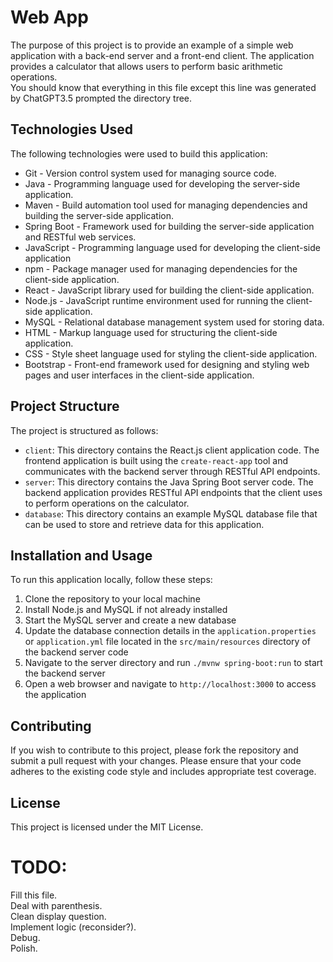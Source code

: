 # Web App

The purpose of this project is to provide an example of a simple web application with a back-end server and a front-end client. The application provides a calculator that allows users to perform basic arithmetic operations.  
You should know that everything in this file except this line was generated by ChatGPT3.5 prompted the directory tree.

## Technologies Used

The following technologies were used to build this application:

- Git - Version control system used for managing source code.
- Java - Programming language used for developing the server-side application.
- Maven - Build automation tool used for managing dependencies and building the server-side application.
- Spring Boot - Framework used for building the server-side application and RESTful web services.
- JavaScript - Programming language used for developing the client-side application
- npm - Package manager used for managing dependencies for the client-side application.
- React - JavaScript library used for building the client-side application.
- Node.js - JavaScript runtime environment used for running the client-side application.
- MySQL - Relational database management system used for storing data.
- HTML - Markup language used for structuring the client-side application.
- CSS - Style sheet language used for styling the client-side application.
- Bootstrap - Front-end framework used for designing and styling web pages and user interfaces in the client-side application.

## Project Structure

The project is structured as follows:

- `client`: This directory contains the React.js client application code. The frontend application is built using the `create-react-app` tool and communicates with the backend server through RESTful API endpoints.
- `server`: This directory contains the Java Spring Boot server code. The backend application provides RESTful API endpoints that the client uses to perform operations on the calculator.
- `database`: This directory contains an example MySQL database file that can be used to store and retrieve data for this application.

## Installation and Usage

To run this application locally, follow these steps:

1. Clone the repository to your local machine
2. Install Node.js and MySQL if not already installed
3. Start the MySQL server and create a new database
4. Update the database connection details in the `application.properties` or `application.yml` file located in the `src/main/resources` directory of the backend server code
5. Navigate to the server directory and run `./mvnw spring-boot:run` to start the backend server
6. Open a web browser and navigate to `http://localhost:3000` to access the application

## Contributing

If you wish to contribute to this project, please fork the repository and submit a pull request with your changes. Please ensure that your code adheres to the existing code style and includes appropriate test coverage.

## License

This project is licensed under the MIT License.
# TODO:

Fill this file.  
Deal with parenthesis.  
Clean display question.  
Implement logic (reconsider?).  
Debug.  
Polish.

